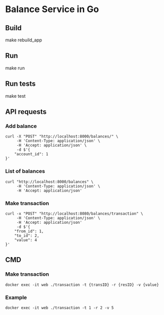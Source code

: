 # Balance Service in Go


## Build

make rebuild_app

## Run

make run

## Run tests

make test

## API requests

### Add balance

```
curl -X "POST" "http://localhost:8000/balances/" \
     -H 'Content-Type: application/json' \
     -H 'Accept: application/json' \
     -d $'{
    "account_id": 1
}'
```
### List of balances

```
curl "http://localhost:8000/balances" \
     -H 'Content-Type: application/json' \
     -H 'Accept: application/json'
```

### Make transaction

```
curl -x "POST" "http://localhost:8080/balances/transaction" \
     -H 'Content-Type: application/json' \
     -H 'Accept: application/json'
     -d $'{
    "from_id": 1,
    "to_id": 2,
    "value": 4
}'
```


## CMD

### Make transaction

```
docker exec -it web ./transaction -t {transID} -r {resID} -v {value}
```

### Example

```
docker exec -it web ./transaction -t 1 -r 2 -v 5
```
